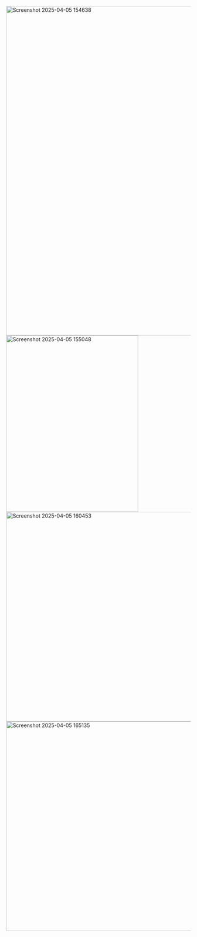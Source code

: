 <img width="1080" height="896" alt="Screenshot 2025-04-05 154638" src="https://github.com/user-attachments/assets/ee8fbecd-c6a5-4f11-8ad6-13260e8cd3e6" />

<img width="360" height="480" alt="Screenshot 2025-04-05 155048" src="https://github.com/user-attachments/assets/b0a34273-e9a5-47b9-8508-7dec127dd043" />

<img width="1080" height="570" alt="Screenshot 2025-04-05 160453" src="https://github.com/user-attachments/assets/87d7a7c2-473f-47d5-8363-fca9b40bb926" />

<img width="1080" height="570" alt="Screenshot 2025-04-05 165135" src="https://github.com/user-attachments/assets/5ecfbd91-1c42-4c77-b28c-1776b74c1baf" />
